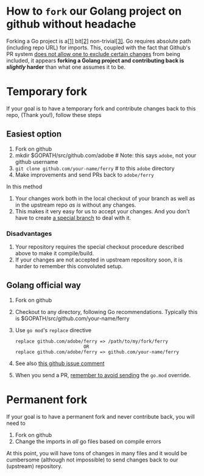 # How to `fork` our Golang project on github without headache

Forking a Go project is a[[1]](https://www.reddit.com/r/golang/comments/eeocn6/how_to_fork_a_golang_project/) bit[[2]](https://stackoverflow.com/questions/56122066/go-get-on-forked-github-repo-got-unexpected-module-path-error) non-trivial[[3]](https://github.com/golang/go/issues/39889). Go requires absolute path (including repo URL) for imports. This, coupled with the fact that Github's PR system [does not allow one to exclude certain changes](https://stackoverflow.com/questions/28703140/pull-request-ignore-some-file-changes) from being included, it appears **forking a Golang project and contributing back is *slightly* harder** than what one assumes it to be.

# Temporary fork
If your goal is to have a temporary fork and contribute changes back to this repo, (Thank you!), follow these steps

## Easiest option

   1. Fork on github
   1. mkdir $GOPATH/src/github.com/adobe  # Note: this says `adobe`, not your github username
   1. `git clone github.com/your-name/ferry` # to this `adobe` directory
   1. Make improvements and send PRs back to `adobe/ferry`

In this method
   1. Your changes work both in the local checkout of your branch as well as in the upstream repo *as is* without any changes.
   2. This makes it very easy for us to accept your changes. And you don't have to create [a special branch](https://stackoverflow.com/questions/28703140/pull-request-ignore-some-file-changes) to deal with it.

### Disadvantages

  1. Your repository requires the special checkout procedure described above to make it compile/build.
  2. If your changes are not accepted in upstream repository soon, it is harder to remember this convoluted setup.

## Golang official way

   1. Fork on github
   1. Checkout to any directory, following Go recommendations. Typically this is $GOPATH/src/github.com/your-name/ferry
   1. Use `go mod`'s `replace` directive
      ```
	  replace github.com/adobe/ferry => /path/to/my/fork/ferry
                               OR
	  replace github.com/adobe/ferry => github.com/your-name/ferry
	  ```
   1. See also [this github issue comment](https://github.com/golang/go/issues/39889#issuecomment-651344768)

   1. When you send a PR, [remember to avoid sending](https://stackoverflow.com/questions/28703140/pull-request-ignore-some-file-changes) the `go.mod` override.

# Permanent fork

If your goal is to have a permanent fork and never contribute back, you will need to

   1. Fork on github
   1. Change the imports in *all* go files based on compile errors

At this point, you will have tons of changes in many files and it would be cumbersome (although not impossible) to send changes back to our (upstream) repository.
